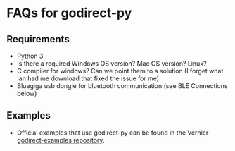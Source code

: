 # FAQs for godirect-py

## Requirements
- Python 3
- Is there a required Windows OS version? Mac OS version? Linux?
- C compiler for windows? Can we point them to a solution (I forget what Ian had me download that fixed the issue for me)
- Bluegiga usb dongle for bluetooth communication (see BLE Connections below)

## Examples
- Official examples that use godirect-py can be found in the Vernier [godirect-examples repository](https://github.com/VernierST/godirect-examples).
